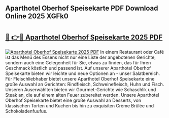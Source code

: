 ## Aparthotel Oberhof Speisekarte PDF Download Online 2025 XGFk0

# <h2><a href="http://gccivf.nevu.top/?p=Aparthotel+Oberhof+Speisekarte">🔗 👉🔴 Aparthotel Oberhof Speisekarte 2025 PDF</a></h2>

[![Aparthotel Oberhof Speisekarte 2025 PDF](https://i.imgur.com/dBaPXMq.png)](http://gccivf.nevu.top/?p=Aparthotel+Oberhof+Speisekarte)
In einem Restaurant oder Café ist das Menü des Essens nicht nur eine Liste der angebotenen Gerichte, sondern auch eine Gelegenheit für Sie, etwas zu finden, das für Ihren Geschmack köstlich und passend ist. Auf unserer Aparthotel Oberhof Speisekarte bieten wir leichte und neue Optionen an - unser Salatbereich. Für Fleischliebhaber bietet unsere Aparthotel Oberhof Speisekarte eine große Auswahl an Gerichten: Rindfleisch, Schweinefleisch, Huhn und Fisch. Unseren Auserwählten bieten wir Gourmet-Gerichte wie Schaschlik und Steak an, die auf einem alten Feuer zubereitet werden. Unsere Aparthotel Oberhof Speisekarte bietet eine große Auswahl an Desserts, von klassischen Torten und Kuchen bis hin zu exquisiten Crème Brûlée und Schokoladenfuufus.
